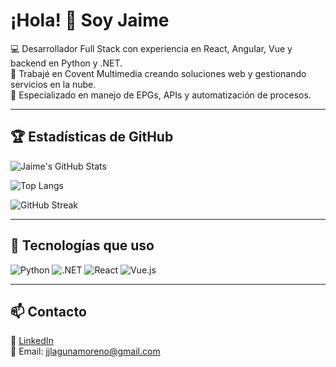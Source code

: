 # ¡Hola! 👋 Soy Jaime

💻 Desarrollador Full Stack con experiencia en React, Angular, Vue y backend en Python y .NET.  
🚀 Trabajé en Covent Multimedia creando soluciones web y gestionando servicios en la nube.  
📡 Especializado en manejo de EPGs, APIs y automatización de procesos. 

---

## 🏆 Estadísticas de GitHub
![Jaime's GitHub Stats](https://github-readme-stats.vercel.app/api?username=tu-usuario&show_icons=true&theme=radical)

![Top Langs](https://github-readme-stats.vercel.app/api/top-langs/?username=tu-usuario&layout=compact&theme=radical)

![GitHub Streak](https://github-readme-streak-stats.herokuapp.com/?user=tu-usuario&theme=radical)

---

## 🔧 Tecnologías que uso
![Python](https://img.shields.io/badge/Python-3776AB?style=for-the-badge&logo=python&logoColor=white)
![.NET](https://img.shields.io/badge/.NET-512BD4?style=for-the-badge&logo=dotnet&logoColor=white)
![React](https://img.shields.io/badge/React-20232A?style=for-the-badge&logo=react&logoColor=61DAFB)
![Vue.js](https://img.shields.io/badge/Vue.js-4FC08D?style=for-the-badge&logo=vue.js&logoColor=white)

---

## 📫 Contacto
🔗 [LinkedIn](https://www.linkedin.com/in/jaime-laguna-moreno/)  
📧 Email: jjlagunamoreno@gmail.com
